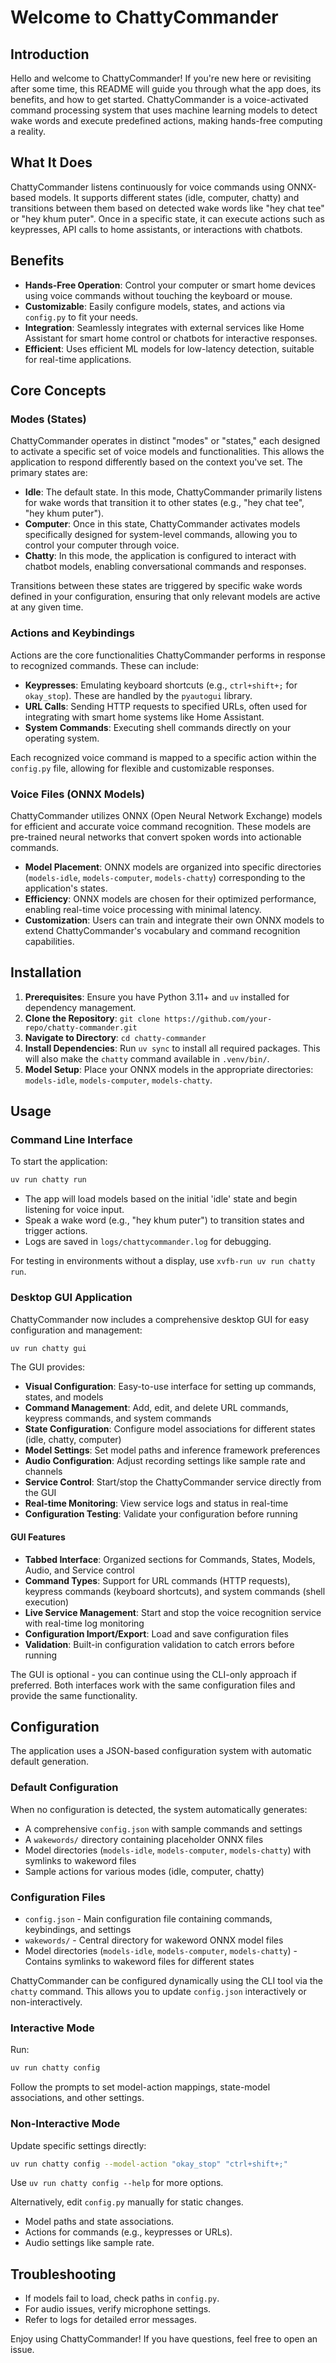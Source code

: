 # Welcome to ChattyCommander

## Introduction

Hello and welcome to ChattyCommander! If you're new here or revisiting after some time, this README will guide you through what the app does, its benefits, and how to get started. ChattyCommander is a voice-activated command processing system that uses machine learning models to detect wake words and execute predefined actions, making hands-free computing a reality.

## What It Does

ChattyCommander listens continuously for voice commands using ONNX-based models. It supports different states (idle, computer, chatty) and transitions between them based on detected wake words like "hey chat tee" or "hey khum puter". Once in a specific state, it can execute actions such as keypresses, API calls to home assistants, or interactions with chatbots.

## Benefits

- **Hands-Free Operation**: Control your computer or smart home devices using voice commands without touching the keyboard or mouse.
- **Customizable**: Easily configure models, states, and actions via `config.py` to fit your needs.
- **Integration**: Seamlessly integrates with external services like Home Assistant for smart home control or chatbots for interactive responses.
- **Efficient**: Uses efficient ML models for low-latency detection, suitable for real-time applications.

## Core Concepts

### Modes (States)
ChattyCommander operates in distinct "modes" or "states," each designed to activate a specific set of voice models and functionalities. This allows the application to respond differently based on the context you've set. The primary states are:

-   **Idle**: The default state. In this mode, ChattyCommander primarily listens for wake words that transition it to other states (e.g., "hey chat tee", "hey khum puter").
-   **Computer**: Once in this state, ChattyCommander activates models specifically designed for system-level commands, allowing you to control your computer through voice.
-   **Chatty**: In this mode, the application is configured to interact with chatbot models, enabling conversational commands and responses.

Transitions between these states are triggered by specific wake words defined in your configuration, ensuring that only relevant models are active at any given time.

### Actions and Keybindings
Actions are the core functionalities ChattyCommander performs in response to recognized commands. These can include:

-   **Keypresses**: Emulating keyboard shortcuts (e.g., `ctrl+shift+;` for `okay_stop`). These are handled by the `pyautogui` library.
-   **URL Calls**: Sending HTTP requests to specified URLs, often used for integrating with smart home systems like Home Assistant.
-   **System Commands**: Executing shell commands directly on your operating system.

Each recognized voice command is mapped to a specific action within the `config.py` file, allowing for flexible and customizable responses.

### Voice Files (ONNX Models)
ChattyCommander utilizes ONNX (Open Neural Network Exchange) models for efficient and accurate voice command recognition. These models are pre-trained neural networks that convert spoken words into actionable commands.

-   **Model Placement**: ONNX models are organized into specific directories (`models-idle`, `models-computer`, `models-chatty`) corresponding to the application's states.
-   **Efficiency**: ONNX models are chosen for their optimized performance, enabling real-time voice processing with minimal latency.
-   **Customization**: Users can train and integrate their own ONNX models to extend ChattyCommander's vocabulary and command recognition capabilities.

## Installation

1. **Prerequisites**: Ensure you have Python 3.11+ and `uv` installed for dependency management.
2. **Clone the Repository**: `git clone https://github.com/your-repo/chatty-commander.git`
3. **Navigate to Directory**: `cd chatty-commander`
4. **Install Dependencies**: Run `uv sync` to install all required packages. This will also make the `chatty` command available in `.venv/bin/`.
5. **Model Setup**: Place your ONNX models in the appropriate directories: `models-idle`, `models-computer`, `models-chatty`.

## Usage

### Command Line Interface

To start the application:

```bash
uv run chatty run
```

- The app will load models based on the initial 'idle' state and begin listening for voice input.
- Speak a wake word (e.g., "hey khum puter") to transition states and trigger actions.
- Logs are saved in `logs/chattycommander.log` for debugging.

For testing in environments without a display, use `xvfb-run uv run chatty run`.

### Desktop GUI Application

ChattyCommander now includes a comprehensive desktop GUI for easy configuration and management:

```bash
uv run chatty gui
```

The GUI provides:

- **Visual Configuration**: Easy-to-use interface for setting up commands, states, and models
- **Command Management**: Add, edit, and delete URL commands, keypress commands, and system commands
- **State Configuration**: Configure model associations for different states (idle, chatty, computer)
- **Model Settings**: Set model paths and inference framework preferences
- **Audio Configuration**: Adjust recording settings like sample rate and channels
- **Service Control**: Start/stop the ChattyCommander service directly from the GUI
- **Real-time Monitoring**: View service logs and status in real-time
- **Configuration Testing**: Validate your configuration before running

#### GUI Features

- **Tabbed Interface**: Organized sections for Commands, States, Models, Audio, and Service control
- **Command Types**: Support for URL commands (HTTP requests), keypress commands (keyboard shortcuts), and system commands (shell execution)
- **Live Service Management**: Start and stop the voice recognition service with real-time log monitoring
- **Configuration Import/Export**: Load and save configuration files
- **Validation**: Built-in configuration validation to catch errors before running

The GUI is optional - you can continue using the CLI-only approach if preferred. Both interfaces work with the same configuration files and provide the same functionality.

## Configuration

The application uses a JSON-based configuration system with automatic default generation.

### Default Configuration

When no configuration is detected, the system automatically generates:
- A comprehensive `config.json` with sample commands and settings
- A `wakewords/` directory containing placeholder ONNX files
- Model directories (`models-idle`, `models-computer`, `models-chatty`) with symlinks to wakeword files
- Sample actions for various modes (idle, computer, chatty)

### Configuration Files

- `config.json` - Main configuration file containing commands, keybindings, and settings
- `wakewords/` - Central directory for wakeword ONNX model files
- Model directories (`models-idle`, `models-computer`, `models-chatty`) - Contains symlinks to wakeword files for different states

ChattyCommander can be configured dynamically using the CLI tool via the `chatty` command. This allows you to update `config.json` interactively or non-interactively.

### Interactive Mode
Run:
```bash
uv run chatty config
```
Follow the prompts to set model-action mappings, state-model associations, and other settings.

### Non-Interactive Mode
Update specific settings directly:
```bash
uv run chatty config --model-action "okay_stop" "ctrl+shift+;"
```
Use `uv run chatty config --help` for more options.

Alternatively, edit `config.py` manually for static changes.
- Model paths and state associations.
- Actions for commands (e.g., keypresses or URLs).
- Audio settings like sample rate.

## Troubleshooting

- If models fail to load, check paths in `config.py`.
- For audio issues, verify microphone settings.
- Refer to logs for detailed error messages.

Enjoy using ChattyCommander! If you have questions, feel free to open an issue.


